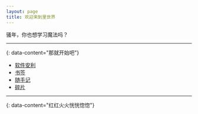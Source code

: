 ```yaml
---
layout: page 
title: 欢迎来到里世界
---
```


骚年，你也想学习魔法吗？

---
{: data-content="那就开始吧"}

- [软件安利](/loli/aff)
- [书签](/loli/link)
- [随手记](/loli/note)
- [碎片](/loli/logs)

---
{: data-content="红红火火恍恍惚惚"}
